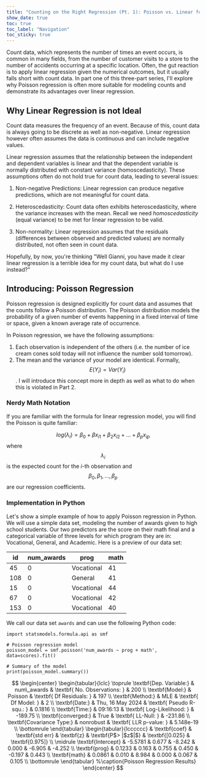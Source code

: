 ```yaml
---
title: "Counting on the Right Regression (Pt. 1): Poisson vs. Linear for Count Data"
show_date: true 
toc: true
toc_label: "Navigation"
toc_sticky: true
---
```


Count data, which represents the number of times an event occurs, is common in many fields, from the number of customer visits to a store to the number of accidents occurring at a specific location. Often, the gut reaction is to apply linear regression given the numerical outcomes, but it usually falls short with count data. In part one of this three-part series, I'll explore why Poisson regression is often more suitable for modeling counts and demonstrate its advantages over linear regression.

## Why Linear Regression is not Ideal

Count data measures the frequency of an event. Because of this, count data is always going to be discrete as well as non-negative. Linear regression however often assumes the data is continuous and can include negative values. 

Linear regression assumes that the relationship between the independent and dependent variables is linear and that the dependent variable is normally distributed with constant variance (homoscedasticity). These assumptions often do not hold true for count data, leading to several issues:

1. Non-negative Predictions: Linear regression can produce negative predictions, which are not meaningful for count data.

2. Heteroscedasticity: Count data often exhibits heteroscedasticity, where the variance increases with the mean. Recall we need *homoscedasticity* (equal variance) to be met for linear regression to be valid.
 
3. Non-normality: Linear regression assumes that the residuals (differences between observed and predicted values) are normally distributed, not often seen in count data. 

Hopefully, by now, you're thinking "Well Gianni, you have made it clear linear regression is a terrible idea for my count data, but what do I use instead?" 

## Introducing: Poisson Regression

Poisson regression is designed explicitly for count data and assumes that the counts follow a Poisson distribution. The Poisson distribution models the probability of a given number of events happening in a fixed interval of time or space, given a known average rate of occurrence.

In Poisson regression, we have the following assumptions:

1. Each observation is independent of the others (i.e. the number of ice cream cones sold today will not influence the number sold tomorrow).
2. The mean and the variance of your model are identical. Formally, $$E(Y_i) = Var(Y_i)$$. I will introduce this concept more in depth as well as what to do when this is violated in Part 2. 

### Nerdy Math Notation

If you are familiar with the formula for linear regression model, you will find the Poisson is quite familiar: 

$$log(\lambda_i) = \beta_0 + \beta x_{i1} + \beta_2 x_{i2} + \ldots + \beta_p x_{ip}$$ where $$\lambda_i$$ is the expected count for the $i$-th observation and $$\beta_0, \beta_1, \ldots, \beta_p$$ are our regression coefficients. 

### Implementation in Python

Let's show a simple example of how to apply Poisson regression in Python. We will use a simple data set, modeling the number of awards given to high school students. Our two predictors are the score on their math final and a categorical variable of three levels for which program they are in: Vocational, General, and Academic. Here is a preview of our data set: 

|id | num_awards | prog | math |
|---|---|---|---|
45 | 0 | Vocational | 41 |
108 | 0 | General | 41 |
15 | 0 | Vocational | 44 |
67 | 0 | Vocational | 42 |
153 | 0 | Vocational | 40 |

We call our data set `awards` and can use the following Python code:

```
import statsmodels.formula.api as smf

# Poisson regression model
poisson_model = smf.poisson('num_awards ~ prog + math', data=scores).fit()

# Summary of the model
print(poisson_model.summary())
```

$$
\begin{center}
\begin{tabular}{lclc}
\toprule
\textbf{Dep. Variable:}   &   num\_awards    & \textbf{  No. Observations:  } &      200    \\
\textbf{Model:}           &     Poisson      & \textbf{  Df Residuals:      } &      197    \\
\textbf{Method:}          &       MLE        & \textbf{  Df Model:          } &        2    \\
\textbf{Date:}            & Thu, 16 May 2024 & \textbf{  Pseudo R-squ.:     } &   0.1816    \\
\textbf{Time:}            &     09:16:13     & \textbf{  Log-Likelihood:    } &   -189.75   \\
\textbf{converged:}       &       True       & \textbf{  LL-Null:           } &   -231.86   \\
\textbf{Covariance Type:} &    nonrobust     & \textbf{  LLR p-value:       } & 5.148e-19   \\
\bottomrule
\end{tabular}
\begin{tabular}{lcccccc}
                   & \textbf{coef} & \textbf{std err} & \textbf{z} & \textbf{P$> |$z$|$} & \textbf{[0.025} & \textbf{0.975]}  \\
\midrule
\textbf{Intercept} &      -5.5781  &        0.677     &    -8.242  &         0.000        &       -6.905    &       -4.252     \\
\textbf{prog}      &       0.1233  &        0.163     &     0.755  &         0.450        &       -0.197    &        0.443     \\
\textbf{math}      &       0.0861  &        0.010     &     8.984  &         0.000        &        0.067    &        0.105     \\
\bottomrule
\end{tabular}
%\caption{Poisson Regression Results}
\end{center}
$$
